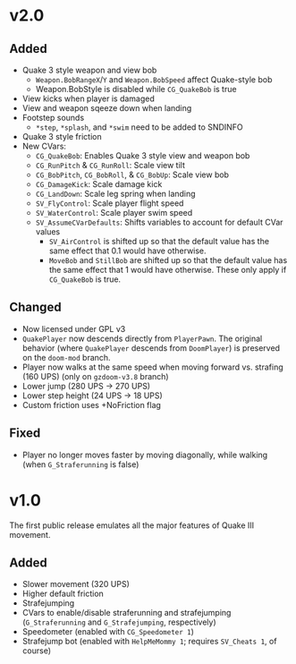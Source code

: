 # v2.0 #
## Added ##
* Quake 3 style weapon and view bob
    * `Weapon.BobRangeX`/`Y` and `Weapon.BobSpeed` affect Quake-style bob
    * Weapon.BobStyle is disabled while `CG_QuakeBob` is true
* View kicks when player is damaged
* View and weapon sqeeze down when landing
* Footstep sounds
    * `*step`, `*splash`, and `*swim` need to be added to SNDINFO
* Quake 3 style friction
* New CVars:
    * `CG_QuakeBob`: Enables Quake 3 style view and weapon bob
    * `CG_RunPitch` & `CG_RunRoll`: Scale view tilt
    * `CG_BobPitch`, `CG_BobRoll`, & `CG_BobUp`: Scale view bob
    * `CG_DamageKick`: Scale damage kick
    * `CG_LandDown`: Scale leg spring when landing
    * `SV_FlyControl`: Scale player flight speed
    * `SV_WaterControl`: Scale player swim speed
    * `SV_AssumeCVarDefaults`: Shifts variables to account for default CVar values
        * `SV_AirControl` is shifted up so that the default value has the same effect that 0.1 would have otherwise.
        * `MoveBob` and `StillBob` are shifted up so that the default value has the same effect that 1 would have otherwise. These only apply if `CG_QuakeBob` is true.

## Changed ##
* Now licensed under GPL v3
* `QuakePlayer` now descends directly from `PlayerPawn`. The original behavior (where `QuakePlayer` descends from `DoomPlayer`) is preserved on the `doom-mod` branch.
* Player now walks at the same speed when moving forward vs. strafing (160 UPS) (only on `gzdoom-v3.8` branch)
* Lower jump (280 UPS -> 270 UPS)
* Lower step height (24 UPS -> 18 UPS)
* Custom friction uses +NoFriction flag

## Fixed ##
* Player no longer moves faster by moving diagonally, while walking (when `G_Straferunning` is false)


# v1.0 #
The first public release emulates all the major features of Quake III movement.

## Added ##
* Slower movement (320 UPS)
* Higher default friction
* Strafejumping
* CVars to enable/disable straferunning and strafejumping (`G_Straferunning` and `G_Strafejumping`, respectively)
* Speedometer (enabled with `CG_Speedometer 1`)
* Strafejump bot (enabled with `HelpMeMommy 1`; requires `SV_Cheats 1`, of course)
